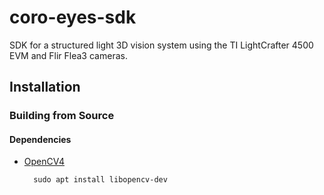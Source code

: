 # coro-eyes-sdk
SDK for a structured light 3D vision system using the TI LightCrafter 4500 EVM and Flir Flea3 cameras.

## Installation

### Building from Source

#### Dependencies
- [OpenCV4](https://opencv.org/)

		sudo apt install libopencv-dev
